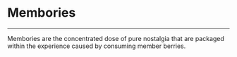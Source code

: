 <h1>Membories</h1>
<hr />
Membories are the concentrated dose of pure nostalgia that are packaged within the experience caused by consuming member berries. 
